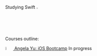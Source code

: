 Studying Swift
<a href="https://en.wikipedia.org/wiki/Swift_(programming_language)" target="_blank"><img src="https://user-images.githubusercontent.com/58114769/167201735-6d977792-3ee4-43f2-b891-74ce9446f9f6.png" width="2%" height="2%"/></a>

Courses outline:

<a href="https://www.udemy.com/course/ios-13-app-development-bootcamp/" target="_blank">
<img src="https://user-images.githubusercontent.com/58114769/184531667-f7721e3d-9791-4b42-b0dc-6cda78ccf864.png" width="5%" height="5%"/>
Angela Yu: iOS Bootcamp</a> In progress
